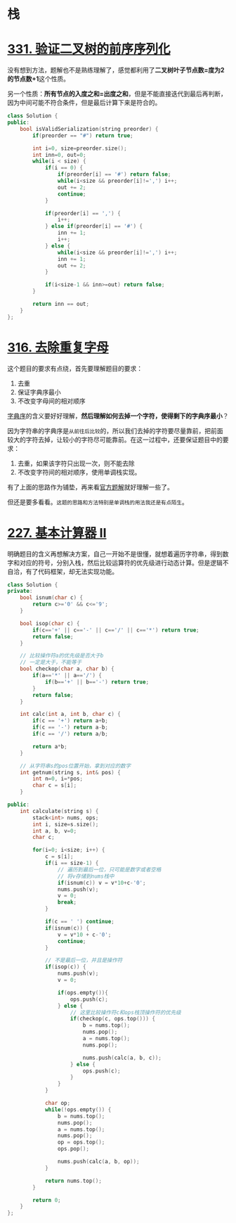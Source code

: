 # 栈

# [331. 验证二叉树的前序序列化](https://leetcode-cn.com/problems/verify-preorder-serialization-of-a-binary-tree/)

没有想到方法，题解也不是熟练理解了，感觉都利用了**二叉树叶子节点数=度为2的节点数+1**这个性质。

另一个性质：**所有节点的入度之和=出度之和**，但是不能直接迭代到最后再判断，因为中间可能不符合条件，但是最后计算下来是符合的。
```cpp
class Solution {
public:
    bool isValidSerialization(string preorder) {
        if(preorder == "#") return true;

        int i=0, size=preorder.size();
        int inn=0, out=0;
        while(i < size) {
            if(i == 0) {
                if(preorder[i] == '#') return false;
                while(i<size && preorder[i]!=',') i++;
                out += 2;
                continue;
            }

            if(preorder[i] == ',') {
                i++;
            } else if(preorder[i] == '#') {
                inn += 1;
                i++;
            } else {
                while(i<size && preorder[i]!=',') i++;
                inn += 1;
                out += 2;
            }

            if(i<size-1 && inn>=out) return false;
        }

        return inn == out;
    }
};
```

# [316. 去除重复字母](https://leetcode-cn.com/problems/remove-duplicate-letters/)
这个题目的要求有点绕，首先要理解题目的要求：
1. 去重
2. 保证字典序最小
3. 不改变字母间的相对顺序

[字典序](https://baike.baidu.com/item/%E5%AD%97%E5%85%B8%E5%BA%8F)的含义要好好理解，**然后理解如何去掉一个字符，使得剩下的字典序最小**？

因为字符串的字典序是`从前往后比较`的，所以我们去掉的字符要尽量靠前，把前面较大的字符去掉，让较小的字符尽可能靠前。在这一过程中，还要保证题目中的要求：
1. 去重，如果该字符只出现一次，则不能去除
2. 不改变字符间的相对顺序，使用单调栈实现。

有了上面的思路作为铺垫，再来看[官方题解](https://leetcode-cn.com/problems/remove-duplicate-letters/solution/qu-chu-zhong-fu-zi-mu-by-leetcode-soluti-vuso/)就好理解一些了。

但还是要多看看。`这题的思路和方法特别是单调栈的用法我还是有点陌生`。

# [227. 基本计算器 II](https://leetcode-cn.com/problems/basic-calculator-ii/)
明确题目的含义再想解决方案，自己一开始不是很懂，就想着遍历字符串，得到数字和对应的符号，分别入栈，然后比较运算符的优先级进行动态计算。但是逻辑不自洽，有了代码框架，却无法实现功能。
```cpp
class Solution {
private:
    bool isnum(char c) {
        return c>='0' && c<='9';
    }

    bool isop(char c) {
        if(c=='+' || c=='-' || c=='/' || c=='*') return true;
        return false;
    }

    // 比较操作符a的优先级是否大于b
    // 一定是大于，不能等于
    bool checkop(char a, char b) {
        if(a=='*' || a=='/') {
            if(b=='+' || b=='-') return true;
        }
        return false;
    }

    int calc(int a, int b, char c) {
        if(c == '+') return a+b;
        if(c == '-') return a-b;
        if(c == '/') return a/b;

        return a*b;
    }

    // 从字符串s的pos位置开始，拿到对应的数字
    int getnum(string s, int& pos) {
        int n=0, i=*pos;
        char c = s[i];
    }

public:
    int calculate(string s) {
        stack<int> nums, ops;
        int i, size=s.size();
        int a, b, v=0;
        char c;

        for(i=0; i<size; i++) {
            c = s[i];
            if(i == size-1) {
                // 遍历到最后一位，只可能是数字或者空格
                // 将v存储到nums栈中
                if(isnum(c)) v = v*10+c-'0';
                nums.push(v);
                v = 0;
                break;
            }

            if(c == ' ') continue;
            if(isnum(c)) {
                v = v*10 + c-'0';
                continue;
            }

            // 不是最后一位，并且是操作符
            if(isop(c)) {
                nums.push(v);
                v = 0;

                if(ops.empty()){
                    ops.push(c);
                } else {
                    // 这里比较操作符c和ops栈顶操作符的优先级
                    if(checkop(c, ops.top())) {
                        b = nums.top();
                        nums.pop();
                        a = nums.top();
                        nums.pop();

                        nums.push(calc(a, b, c));
                    } else {
                        ops.push(c);
                    }
                }
            }

            char op;
            while(!ops.empty()) {
                b = nums.top();
                nums.pop();
                a = nums.top();
                nums.pop();
                op = ops.top();
                ops.pop();

                nums.push(calc(a, b, op));
            }

            return nums.top();
        }

        return 0;
    }
};
```